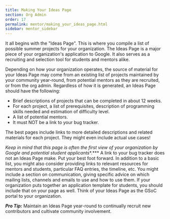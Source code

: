```yaml
---
title: Making Your Ideas Page
section: Org Admin
order: 17
permalink: mentor/making_your_ideas_page.html
sidebar: mentor_sidebar
---
```


It all begins with the "Ideas Page". This is where you compile a list of possible summer projects for your organization. The Ideas Page is a major piece of your organization's application to Google. It also serves as a recruiting and selection tool for students and mentors alike.

Depending on how your organization operates, the source of material for your Ideas Page may come from an existing list of projects maintained by your community year-round, from potential mentors as they are recruited, or from the org admin. Regardless of how it is generated, an Ideas Page should have the following:



*   Brief descriptions of projects that can be completed in about 12 weeks.
*   For each project, a list of prerequisites, description of programming skills needed and estimation of difficulty level.
*   A list of potential mentors.
*   It must NOT be a link to your bug tracker.

The best pages include links to more detailed descriptions and related materials for each project. They might even include actual use cases!

*Keep in mind that this page is often the first view of your organization by Google and potential student applicants**.*** A link to your bug tracker does not an Ideas Page make. Put your best foot forward. In addition to a basic list, you might also consider providing links to relevant resources for mentors and students, particular FAQ entries, the timeline, etc. You might include a section on communication, giving specific advice on which mailing lists, channels and emails to use and how to use them. If your organization puts together an application template for students, you should include that on your page as well. Think of your Ideas Page as the GSoC portal to your organization.

***Pro Tip:*** Maintain an Ideas Page year-round to continually recruit new contributors and cultivate community involvement.


